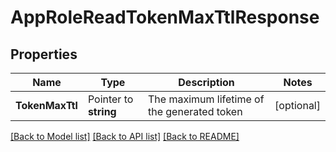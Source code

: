# AppRoleReadTokenMaxTtlResponse


## Properties

Name | Type | Description | Notes
------------ | ------------- | ------------- | -------------
**TokenMaxTtl** | Pointer to **string** | The maximum lifetime of the generated token | [optional] 





[[Back to Model list]](../README.md#documentation-for-models) [[Back to API list]](../README.md#documentation-for-api-endpoints) [[Back to README]](../README.md)


